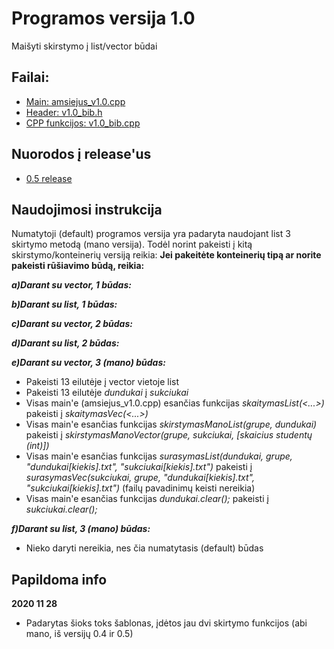# Programos versija 1.0
Maišyti skirstymo į list/vector būdai
## Failai:
* [Main: amsiejus_v1.0.cpp](https://github.com/iLoveCepelinai/Objektinis_programavimas/blob/v_1.0/amsiejus_v1.0/amsiejus_v1.0.cpp)
* [Header: v1.0_bib.h](https://github.com/iLoveCepelinai/Objektinis_programavimas/blob/v_1.0/amsiejus_v1.0/v1.0_bib.h)
* [CPP funkcijos: v1.0_bib.cpp](https://github.com/iLoveCepelinai/Objektinis_programavimas/blob/v_1.0/amsiejus_v1.0/v1.0_bib.cpp)
## Nuorodos į release'us
* [0.5 release](https://github.com/iLoveCepelinai/Objektinis_programavimas/releases/tag/0.51)
## Naudojimosi instrukcija
Numatytoji (default) programos versija yra padaryta naudojant list 3 skirtymo metodą (mano versija). Todėl norint pakeisti į kitą skirstymo/konteinerių versiją reikia:
**Jei pakeitėte konteinerių tipą ar norite pakeisti rūšiavimo būdą, reikia:**

***a)Darant su vector, 1 būdas:***

***b)Darant su list, 1 būdas:***

***c)Darant su vector, 2 būdas:***

***d)Darant su list, 2 būdas:***

***e)Darant su vector, 3 (mano) būdas:***
* Pakeisti 13 eilutėje į vector vietoje list
* Pakeisti 13 eilutėje *dundukai* į *sukciukai*
* Visas main'e (amsiejus_v1.0.cpp) esančias funkcijas *skaitymasList(<...>)* pakeisti į *skaitymasVec(<...>)*
* Visas main'e esančias funkcijas *skirstymasManoList(grupe, dundukai)* pakeisti į *skirstymasManoVector(grupe, sukciukai, [skaicius studentų (int)])*
* Visas main'e esančias funkcijas *surasymasList(dundukai, grupe, "dundukai[kiekis].txt", "sukciukai[kiekis].txt")* pakeisti į *surasymasVec(sukciukai, grupe, "dundukai[kiekis].txt", "sukciukai[kiekis].txt")* (failų pavadinimų keisti nereikia)
* Visas main'e esančias funkcijas *dundukai.clear();* pakeisti į *sukciukai.clear();*

***f)Darant su list, 3 (mano) būdas:***
* Nieko daryti nereikia, nes čia numatytasis (default) būdas
## Papildoma info
**2020 11 28**
* Padarytas šioks toks šablonas, įdėtos jau dvi skirtymo funkcijos (abi mano, iš versijų 0.4 ir 0.5)
